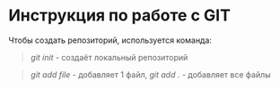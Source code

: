 # Инструкция по работе с GIT

Чтобы создать репозиторий, используется команда:  
> *git init* - создаёт локальный репозиторий

> *git add file* - добавляет 1 файл, *git add .* - добавляет все файлы